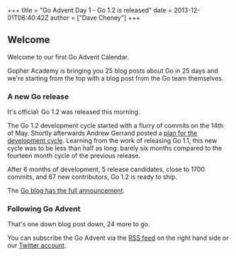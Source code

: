 +++
title = "Go Advent Day 1 - Go 1.2 is released"
date = 2013-12-01T06:40:42Z
author = ["Dave Cheney"]
+++

## Welcome

Welcome to our first Go Advent Calendar.

Gopher Academy is bringing you 25 blog posts about Go in 25 days and we're starting from the top with a blog post from the Go team themselves.

### A new Go release

It's official: Go 1.2 was released this morning.

The Go 1.2 development cycle started with a flurry of commits on the 14th of May. Shortly afterwards Andrew Gerrand posted a [plan for the development cycle](https://groups.google.com/d/msg/golang-dev/WyoohU08z5M/b0zlNIKFBn4J). Learning from the work of releasing Go 1.1, this new cycle was to be less than half as long: barely six months compared to the fourteen month cycle of the previous release.

After 6 months of development, 5 release candidates, close to 1700 commits, and 67 new contributors, Go 1.2 is ready to ship.

The [Go blog has the full announcement](http://blog.golang.org/go12).

### Following Go Advent

That's one down blog post down, 24 more to go.

You can subscribe the Go Advent via the [RSS feed](feed://blog.gopheracademy.com/feed.atom) on the right hand side or our [Twitter account](https://twitter.com/gopheracademy).
